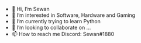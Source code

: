 - 👋 Hi, I’m Sewan
- 👀 I’m interested in Software, Hardware and Gaming
- 🌱 I’m currently trying to learn Python
- 💞️ I’m looking to collaborate on ...
- 📫 How to reach me Discord: Sewan#1880

